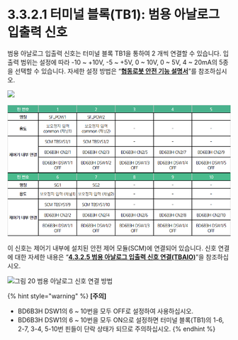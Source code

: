 # 3.3.2.1 터미널 블록(TB1): 범용 아날로그 입출력 신호

범용 아날로그 입출력 신호는 터미널 블록 TB1을 통하여 2 개씩 연결할 수 있습니다. 입출력 범위는 설정에 따라 -10 \~ +10V, -5 \~ +5V, 0 \~ 10V, 0 \~ 5V, 4 \~ 20mA의 5종을 선택할 수 있습니다. 자세한 설정 방법은 “[**협동로봇 안전 기능 설명서**](https://hyundai-robotics.gitbook.io/cobot-safety-function/)”를 참조하십시오.

![](../../../_assets/tb1\_1.png)

![](<../../../_assets/image (35).png>)

이 신호는 제어기 내부에 설치된 안전 제어 모듈(SCM)에 연결되어 있습니다. 신호 연결에 대한 자세한 내용은 “[**4.3.2.5 범용 아날로그 입출력 신호 연결(TBAIO)**](../../../4-maintenance/4-3-controller-check-maintenance/2-safety-control-module/5-tbaio.md)”을 참조하십시오.

![그림 20 범용 아날로그 신호 연결 방법](../../../_assets/tb1\_2.png)

{% hint style="warning" %}
**\[주의]**

* BD6B3H DSW1의 6 \~ 10번을 모두 OFF로 설정하여 사용하십시오.
* BD6B3H DSW1의 6 \~ 10번을 모두 ON으로 설정하면 터미널 블록(TB1)의 1-6, 2-7, 3-4, 5-10번 핀들이 단락 상태가 되므로 주의하십시오.
{% endhint %}
